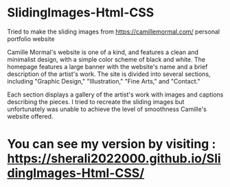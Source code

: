 # SlidingImages-Html-CSS
Tried to make the sliding images from  https://camillemormal.com/ personal portfolio website

Camille Mormal's website is one of a kind, and features a clean and minimalist design, with a simple color scheme of black and white. The homepage features a large banner with the website's name and a brief description of the artist's work. The site is divided into several sections, including "Graphic Design," "Illustration," "Fine Arts," and "Contact."

Each section displays a gallery of the artist's work with images and captions describing the pieces. I tried to recreate the sliding images but unfortunately was unable to achieve the level of smoothness Camille's website offered.

# You can see my version by visiting : https://sherali2022000.github.io/SlidingImages-Html-CSS/
